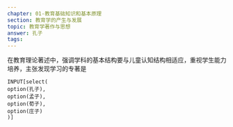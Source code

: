 ```yaml
---
chapter: 01-教育基础知识和基本原理
section: 教育学的产生与发展
topic: 教育学著作与思想
answer: 孔子
tags:
---
```


在教育理论著述中，强调学科的基本结构要与儿童认知结构相适应，重视学生能力培养，主张发现学习的专著是

```meta-bind
INPUT[select(
option(孔子),
option(孟子),
option(荀子),
option(庄子)
)]
```